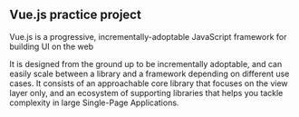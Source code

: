 <h2>Vue.js practice project</h2>
<p>
Vue.js is a progressive, incrementally-adoptable JavaScript framework for building UI on the web
</p>
<p>
It is designed from the ground up to be incrementally adoptable, and can easily scale between a library and a framework depending on different use cases. It consists of an approachable core library that focuses on the view layer only, and an ecosystem of supporting libraries that helps you tackle complexity in large Single-Page Applications.
</p>
